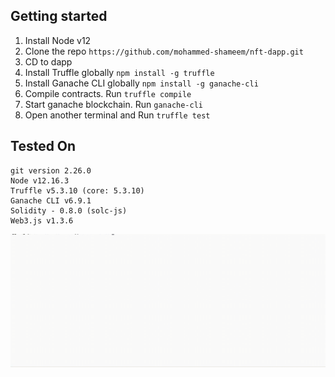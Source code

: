 ## Getting started

1. Install Node v12
2. Clone the repo `https://github.com/mohammed-shameem/nft-dapp.git`
3. CD to dapp
3. Install Truffle globally `npm install -g truffle`
4. Install Ganache CLI globally `npm install -g ganache-cli`
5. Compile contracts. Run `truffle compile`
6. Start ganache blockchain. Run `ganache-cli`
7. Open another terminal and Run `truffle test`

## Tested On
```
git version 2.26.0
Node v12.16.3
Truffle v5.3.10 (core: 5.3.10)
Ganache CLI v6.9.1
Solidity - 0.8.0 (solc-js)
Web3.js v1.3.6
```
<img src=./public/nft-dapp.gif width=1000px>